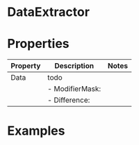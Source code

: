 # DataExtractor


# Properties


| Property | Description | Notes | 
| -------- | ----------- | ----- |
| Data | todo | |
| | - ModifierMask: <desc> | |
| | - Difference: <desc> | |




# Examples
